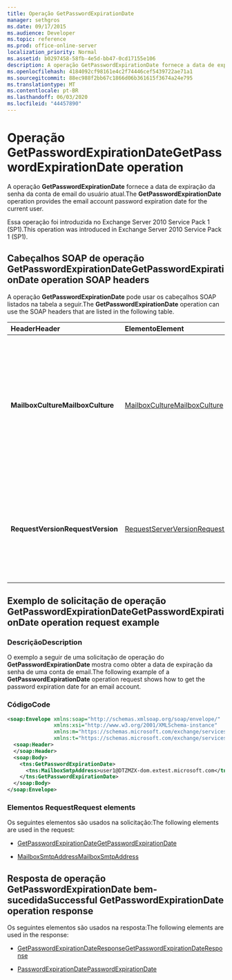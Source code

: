 ```yaml
---
title: Operação GetPasswordExpirationDate
manager: sethgros
ms.date: 09/17/2015
ms.audience: Developer
ms.topic: reference
ms.prod: office-online-server
localization_priority: Normal
ms.assetid: b0297458-58fb-4e5d-bb47-0cd17155e106
description: A operação GetPasswordExpirationDate fornece a data de expiração da senha da conta de email do usuário atual.
ms.openlocfilehash: 4184092cf98161e4c2f74446cef5439722ae71a1
ms.sourcegitcommit: 88ec988f2bb67c1866d06b361615f3674a24e795
ms.translationtype: MT
ms.contentlocale: pt-BR
ms.lasthandoff: 06/03/2020
ms.locfileid: "44457890"
---
```

# <a name="getpasswordexpirationdate-operation"></a><span data-ttu-id="33b96-103">Operação GetPasswordExpirationDate</span><span class="sxs-lookup"><span data-stu-id="33b96-103">GetPasswordExpirationDate operation</span></span>

<span data-ttu-id="33b96-104">A operação **GetPasswordExpirationDate** fornece a data de expiração da senha da conta de email do usuário atual.</span><span class="sxs-lookup"><span data-stu-id="33b96-104">The **GetPasswordExpirationDate** operation provides the email account password expiration date for the current user.</span></span> 
  
<span data-ttu-id="33b96-105">Essa operação foi introduzida no Exchange Server 2010 Service Pack 1 (SP1).</span><span class="sxs-lookup"><span data-stu-id="33b96-105">This operation was introduced in Exchange Server 2010 Service Pack 1 (SP1).</span></span>
  
## <a name="getpasswordexpirationdate-operation-soap-headers"></a><span data-ttu-id="33b96-106">Cabeçalhos SOAP de operação GetPasswordExpirationDate</span><span class="sxs-lookup"><span data-stu-id="33b96-106">GetPasswordExpirationDate operation SOAP headers</span></span>

<span data-ttu-id="33b96-107">A operação **GetPasswordExpirationDate** pode usar os cabeçalhos SOAP listados na tabela a seguir.</span><span class="sxs-lookup"><span data-stu-id="33b96-107">The **GetPasswordExpirationDate** operation can use the SOAP headers that are listed in the following table.</span></span> 
  
|<span data-ttu-id="33b96-108">**Header**</span><span class="sxs-lookup"><span data-stu-id="33b96-108">**Header**</span></span>|<span data-ttu-id="33b96-109">**Elemento**</span><span class="sxs-lookup"><span data-stu-id="33b96-109">**Element**</span></span>|<span data-ttu-id="33b96-110">**Descrição**</span><span class="sxs-lookup"><span data-stu-id="33b96-110">**Description**</span></span>|
|:-----|:-----|:-----|
|<span data-ttu-id="33b96-111">**MailboxCulture**</span><span class="sxs-lookup"><span data-stu-id="33b96-111">**MailboxCulture**</span></span> <br/> |[<span data-ttu-id="33b96-112">MailboxCulture</span><span class="sxs-lookup"><span data-stu-id="33b96-112">MailboxCulture</span></span>](mailboxculture.md) <br/> |<span data-ttu-id="33b96-113">Identifica a cultura, conforme definido na RFC 3066, "marcas de identificação de idiomas", a ser usado para acessar a caixa de correio.</span><span class="sxs-lookup"><span data-stu-id="33b96-113">Identifies the culture, as defined in RFC 3066, "Tags for the Identification of Languages", to be used to access the mailbox.</span></span> <span data-ttu-id="33b96-114">Isso se aplica a uma solicitação.</span><span class="sxs-lookup"><span data-stu-id="33b96-114">This is applicable to a request.</span></span>  <br/> |
|<span data-ttu-id="33b96-115">**RequestVersion**</span><span class="sxs-lookup"><span data-stu-id="33b96-115">**RequestVersion**</span></span> <br/> |[<span data-ttu-id="33b96-116">RequestServerVersion</span><span class="sxs-lookup"><span data-stu-id="33b96-116">RequestServerVersion</span></span>](requestserverversion.md) <br/> |<span data-ttu-id="33b96-117">Identifica o esquema para a solicitação de operação.</span><span class="sxs-lookup"><span data-stu-id="33b96-117">Identifies the schema for the operation request.</span></span> <span data-ttu-id="33b96-118">Isso se aplica a uma solicitação.</span><span class="sxs-lookup"><span data-stu-id="33b96-118">This is applicable to a request.</span></span> <span data-ttu-id="33b96-119">Isso se aplica a uma solicitação.</span><span class="sxs-lookup"><span data-stu-id="33b96-119">This is applicable to a request.</span></span>  <br/> |
   
## <a name="getpasswordexpirationdate-operation-request-example"></a><span data-ttu-id="33b96-120">Exemplo de solicitação de operação GetPasswordExpirationDate</span><span class="sxs-lookup"><span data-stu-id="33b96-120">GetPasswordExpirationDate operation request example</span></span>

### <a name="description"></a><span data-ttu-id="33b96-121">Descrição</span><span class="sxs-lookup"><span data-stu-id="33b96-121">Description</span></span>

<span data-ttu-id="33b96-122">O exemplo a seguir de uma solicitação de operação do **GetPasswordExpirationDate** mostra como obter a data de expiração da senha de uma conta de email.</span><span class="sxs-lookup"><span data-stu-id="33b96-122">The following example of a **GetPasswordExpirationDate** operation request shows how to get the password expiration date for an email account.</span></span> 
  
### <a name="code"></a><span data-ttu-id="33b96-123">Código</span><span class="sxs-lookup"><span data-stu-id="33b96-123">Code</span></span>

```XML
<soap:Envelope xmlns:soap="http://schemas.xmlsoap.org/soap/envelope/"
               xmlns:xsi="http://www.w3.org/2001/XMLSchema-instance"
               xmlns:m="https://schemas.microsoft.com/exchange/services/2006/messages"
               xmlns:t="https://schemas.microsoft.com/exchange/services/2006/types">
  <soap:Header>
  </soap:Header>
  <soap:Body>
    <tns:GetPasswordExpirationDate>
      <tns:MailboxSmtpAddress>user1@DTZMZX-dom.extest.microsoft.com</tns:MailboxSmtpAddress>
    </tns:GetPasswordExpirationDate>
  </soap:Body>
</soap:Envelope>

```

### <a name="request-elements"></a><span data-ttu-id="33b96-124">Elementos Request</span><span class="sxs-lookup"><span data-stu-id="33b96-124">Request elements</span></span>

<span data-ttu-id="33b96-125">Os seguintes elementos são usados na solicitação:</span><span class="sxs-lookup"><span data-stu-id="33b96-125">The following elements are used in the request:</span></span>
  
- [<span data-ttu-id="33b96-126">GetPasswordExpirationDate</span><span class="sxs-lookup"><span data-stu-id="33b96-126">GetPasswordExpirationDate</span></span>](getpasswordexpirationdate.md)
    
- [<span data-ttu-id="33b96-127">MailboxSmtpAddress</span><span class="sxs-lookup"><span data-stu-id="33b96-127">MailboxSmtpAddress</span></span>](mailboxsmtpaddress.md)
    
## <a name="successful-getpasswordexpirationdate-operation-response"></a><span data-ttu-id="33b96-128">Resposta de operação GetPasswordExpirationDate bem-sucedida</span><span class="sxs-lookup"><span data-stu-id="33b96-128">Successful GetPasswordExpirationDate operation response</span></span>

<span data-ttu-id="33b96-129">Os seguintes elementos são usados na resposta:</span><span class="sxs-lookup"><span data-stu-id="33b96-129">The following elements are used in the response:</span></span>
  
- [<span data-ttu-id="33b96-130">GetPasswordExpirationDateResponse</span><span class="sxs-lookup"><span data-stu-id="33b96-130">GetPasswordExpirationDateResponse</span></span>](getpasswordexpirationdateresponse.md)
    
- [<span data-ttu-id="33b96-131">PasswordExpirationDate</span><span class="sxs-lookup"><span data-stu-id="33b96-131">PasswordExpirationDate</span></span>](passwordexpirationdate.md)
    

